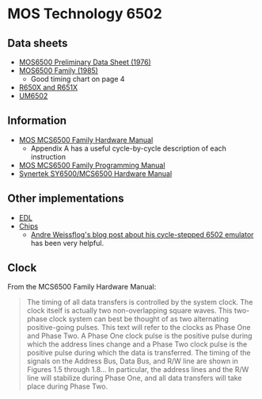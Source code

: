# MOS Technology 6502

## Data sheets

* [MOS6500 Preliminary Data Sheet (1976)](https://www.mdawson.net/vic20chrome/cpu/mos_6500_mpu_preliminary_may_1976.pdf)
* [MOS6500 Family (1985)](http://archive.6502.org/datasheets/mos_6500_mpu_nov_1985.pdf)
  * Good timing chart on page 4
* [R650X and R651X](http://archive.6502.org/datasheets/rockwell_r650x_r651x.pdf)
* [UM6502](http://pdf.datasheetcatalog.com/datasheet/UMC/mXyztwtz.pdf)

## Information

* [MOS MCS6500 Family Hardware Manual](http://archive.6502.org/books/mcs6500_family_hardware_manual.pdf)
  * Appendix A has a useful cycle-by-cycle description of each instruction
* [MOS MCS6500 Family Programming Manual](http://archive.6502.org/books/mcs6500_family_programming_manual.pdf)
* [Synertek SY6500/MCS6500 Hardware Manual](http://archive.6502.org/datasheets/synertek_hardware_manual.pdf)

## Other implementations

* [EDL](https://github.com/SavourySnaX/EDL/blob/master/chips/Accurate/m6502.edl)
* [Chips](https://github.com/floooh/chips/blob/master/chips/m6502.h)
  * [Andre Weissflog's blog post about his cycle-stepped 6502 emulator](https://floooh.github.io/2019/12/13/cycle-stepped-6502.html) has been very helpful.

## Clock

From the MCS6500 Family Hardware Manual:

> The timing of all data transfers is controlled by the system clock. The clock itself is actually
two non-overlapping square waves. This two-phase clock system can best be thought of as two alternating
positive-going pulses. This text will refer to the clocks as Phase One and Phase Two. A Phase One
clock pulse is the positive pulse during which the address lines change and a Phase Two clock pulse
is the positive pulse during which the data is transferred. The timing of the signals on the Address Bus,
Data Bus, and R/W line are shown in Figures 1.5 through 1.8... In particular, the address lines and
the R/W line will stabilize during Phase One, and all data transfers will take place during Phase Two.
